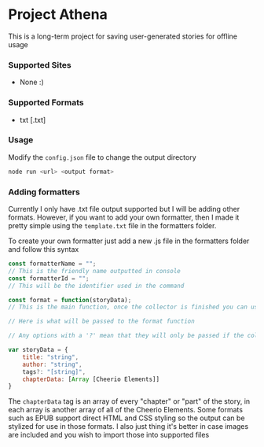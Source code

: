 # Project Athena
 This is a long-term project for saving user-generated stories for offline usage


### Supported Sites
- None :)

### Supported Formats
- txt [.txt]

### Usage

Modify the `config.json` file to change the output directory 
```bash
node run <url> <output format>
```

### Adding formatters

Currently I only have .txt file output supported but I will be adding other formats. However, if you want to add your own formatter, then I made it pretty simple using the `template.txt` file in the formatters folder.

To create your own formatter just add a new .js file in the formatters folder and follow this syntax

```javascript
const formatterName = "";
// This is the friendly name outputted in console
const formatterId = "";
// This will be the identifier used in the command

const format = function(storyData);
// This is the main function, once the collector is finished you can use the storyData however you see fit

// Here is what will be passed to the format function

// Any options with a '?' mean that they will only be passed if the collector is able to retrieve that data from the site and will return undefined if it cannot

var storyData = {
    title: "string",
    author: "string",
    tags?: "[string]",
    chapterData: [Array [Cheerio Elements]]
}
```

The `chapterData` tag is an array of every "chapter" or "part" of the story, in each array is another array of all of the Cheerio Elements. Some formats such as EPUB support direct HTML and CSS styling so the output can be stylized for use in those formats. I also just thing it's better in case images are included and you wish to import those into supported files